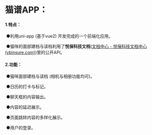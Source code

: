 # 猫谱APP：

#### 	1.特点：

​			●利用uni-app (基于vue2) 开发完成的一个前端化应用。

​			●猫咪的面部建档与读档利用了**悦保科技文档**([文档中心 - 悦保科技文档中心 (ybinsure.com)](http://ybinsure.com/spa/documentCenter/ocr-finance/mark))里的公开API。

#### 	2.功能：

​			●猫咪面部建档与读档  (相机与相册功能均可)。

​			●日历的打卡与标记。

​			●聊天框的内容输出。

​			●内容的延迟展示。

​			●页面跳转内容的多样化展示。

​			●用户的登录。

​			